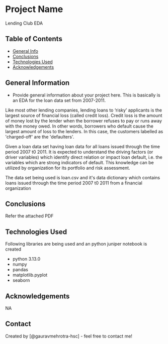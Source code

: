 # Project Name
Lending Club EDA

## Table of Contents
* [General Info](#general-information)
* [Conclusions](#conclusions)
* [Technologies Used](#technologies-used)
* [Acknowledgements](#acknowledgements)

<!-- You can include any other section that is pertinent to your problem -->

## General Information
- Provide general information about your project here.
This is basically is an EDA for the loan data set from 2007-2011.

Like most other lending companies, lending loans to ‘risky’ applicants is the largest source of financial loss (called credit loss). Credit loss is the amount of money lost by the lender when the borrower refuses to pay or runs away with the money owed. In other words, borrowers who default cause the largest amount of loss to the lenders. In this case, the customers labelled as 'charged-off' are the 'defaulters'. 

Given a loan data set having loan data for all loans issued through the time period 2007 t0 2011. It is expected to understand the driving factors (or driver variables) which identify direct relation or impact loan default, i.e. the variables which are strong indicators of default. This knowledge can be utilized by organization for its portfolio and risk assessment. 

The data set being used is loan.csv and it's data dictionary which contains loans issued through the time period 2007 t0 2011 from a financial organization 

## Conclusions
Refer the attached PDF

## Technologies Used
Following libraries are being used and an python juniper notebook is created
- python 3.13.0
- numpy
- pandas
- matplotlib.pyplot
- seaborn

## Acknowledgements
NA

## Contact
Created by [@gauravmehrotra-hsc] - feel free to contact me!
